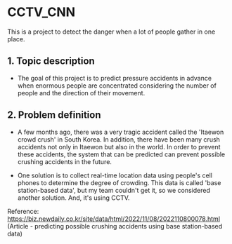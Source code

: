 # CCTV_CNN

This is a project to detect the danger when a lot of people gather in one place.

## 1. Topic description

+ The goal of this project is to predict pressure accidents in advance when enormous people are concentrated considering the number of people and the direction of their movement.

## 2. Problem definition

+ A few months ago, there was a very tragic accident called the 'Itaewon crowd crush' in South Korea. In addition, there have been many crush accidents not only in Itaewon but also in the world. In order to prevent these accidents, the system that can be predicted can prevent possible crushing accidents in the future.

+ One solution is to collect real-time location data using people's cell phones to determine the degree of crowding. This data is called 'base station-based data', but my team couldn't get it, so we considered another solution. And, it's using CCTV.

Reference: https://biz.newdaily.co.kr/site/data/html/2022/11/08/2022110800078.html (Article - predicting possible crushing accidents using base station-based data)

